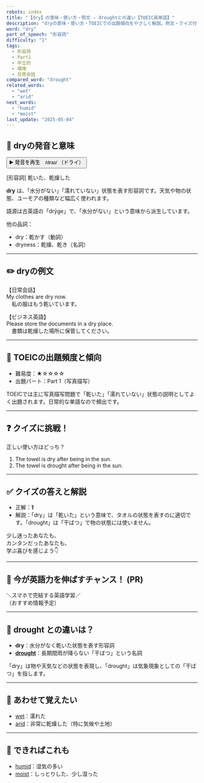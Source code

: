 ```yaml
---
robots: index
title: "【dry】の意味・使い方・例文 ― droughtとの違い【TOEIC英単語】"
description: "dryの意味・使い方・TOEICでの出題傾向をやさしく解説。例文・クイズ付きでdroughtとの違いもわかりやすく学べます。"
word: "dry"
part_of_speech: "形容詞"
difficulty: "1"
tags:
  - 形容詞
  - Part1
  - 中立的
  - 環境
  - 日常会話
compared_word: "drought"
related_words:
  - "wet"
  - "arid"
next_words:
  - "humid"
  - "moist"
last_update: "2025-05-04"
---
```


## 🔰 dryの発音と意味

<button class="play-audio" onclick="playTTS('dry')">
  <span class="play-audio-main">
    ▶️ 発音を再生　/draɪ/
  </span>
  <span class="play-audio-sub">
    （ドライ）
  </span>
</button>

[形容詞] 乾いた、乾燥した

**dry** は、「水分がない」「濡れていない」状態を表す形容詞です。天気や物の状態、ユーモアの種類など幅広く使われます。

語源は古英語の「drȳge」で、「水分がない」という意味から派生しています。

他の品詞：  
- dry：乾かす（動詞）
- dryness：乾燥、乾き（名詞）

---

## ✏️ dryの例文

【日常会話】  
My clothes are dry now.  
　私の服はもう乾いています。

【ビジネス英語】  
Please store the documents in a dry place.  
　書類は乾燥した場所に保管してください。

---

## 🎯 TOEICの出題頻度と傾向

- 難易度：★☆☆☆☆
- 出題パート：Part 1（写真描写）

TOEICでは主に写真描写問題で「乾いた」「濡れていない」状態の説明としてよく出題されます。日常的な単語なので頻出です。

---

## ❓ クイズに挑戦！

正しい使い方はどっち？

1. The towel is dry after being in the sun.  
2. The towel is drought after being in the sun.

---

## ✅ クイズの答えと解説

- 正解：**1**
- 解説：「dry」は「乾いた」という意味で、タオルの状態を表すのに適切です。「drought」は「干ばつ」で物の状態には使いません。

少し迷ったあなたも、  
カンタンだったあなたも、  
学ぶ喜びを感じよう👇️

---

## 🚀 今が英語力を伸ばすチャンス！ (PR)

<div class="info-center">
＼スマホで完結する英語学習／<br>  
（おすすめ情報予定）
</div>

---

## 🤔  drought との違いは？

- **dry**：水分がなく乾いた状態を表す形容詞
- **[drought](/word/drought/)**：長期間雨が降らない「干ばつ」という名詞

「dry」は物や天気などの状態を表現し、「drought」は気象現象としての「干ばつ」を指します。

---

## 🧩 あわせて覚えたい

- [wet](/word/wet/)：濡れた
- [arid](/word/arid/)：非常に乾燥した（特に気候や土地）

---

## 📖 できればこれも

- [humid](/word/humid/)：湿気の多い
- [moist](/word/moist/)：しっとりした、少し湿った

<!-- cvid: aid32_bid47 -->
